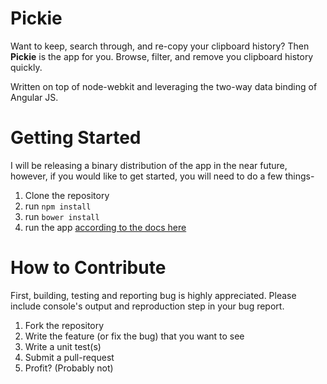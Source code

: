 # Pickie

Want to keep, search through, and re-copy your clipboard history?  Then **Pickie** is the app for you.  Browse,
filter, and remove you clipboard history quickly. 

Written on top of node-webkit and leveraging the two-way data binding of Angular JS.

# Getting Started
I will be releasing a binary distribution of the app in the near future, however, if you would
like to get started, you will need to do a few things-

1. Clone the repository
2. run `npm install`
3. run `bower install`
4. run the app [according to the docs here](https://github.com/rogerwang/node-webkit/wiki/How-to-run-apps "Running Node-Webkit Apps")

# How to Contribute

First, building, testing and reporting bug is highly appreciated. Please include console's output and reproduction step in your bug report.

1. Fork the repository
2. Write the feature (or fix the bug) that you want to see
3. Write a unit test(s)
4. Submit a pull-request
5. Profit? (Probably not)